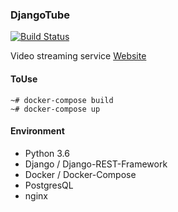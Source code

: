### DjangoTube
[![Build Status](https://travis-ci.org/joojaeyoon/DjangoTube.svg?branch=master)](https://travis-ci.org/joojaeyoon/DjangoTube)

Video streaming service
<a href="http://54.86.62.77/">Website</a>

#### ToUse

```
~# docker-compose build
~# docker-compose up
```

#### Environment

- Python 3.6
- Django / Django-REST-Framework
- Docker / Docker-Compose
- PostgresQL
- nginx

